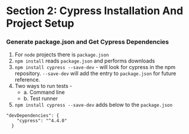 # Section 2: Cypress Installation And Project Setup

### Generate package.json and Get Cypress Dependencies

1. For `node` projects there is `package.json`
2. `npm install` reads `package.json` and performs downloads
3. `npm install cypress --save-dev` - will look for cypress in the npm repository. `--save-dev` will add the entry to `package.json` for future reference.
4. Two ways to run tests -
    * a. Command line
    * b. Test runner
5. `npm install cypress --save-dev` adds below to the `package.json`
```
"devDependencies": {
    "cypress": "^4.4.0"
  }
```
